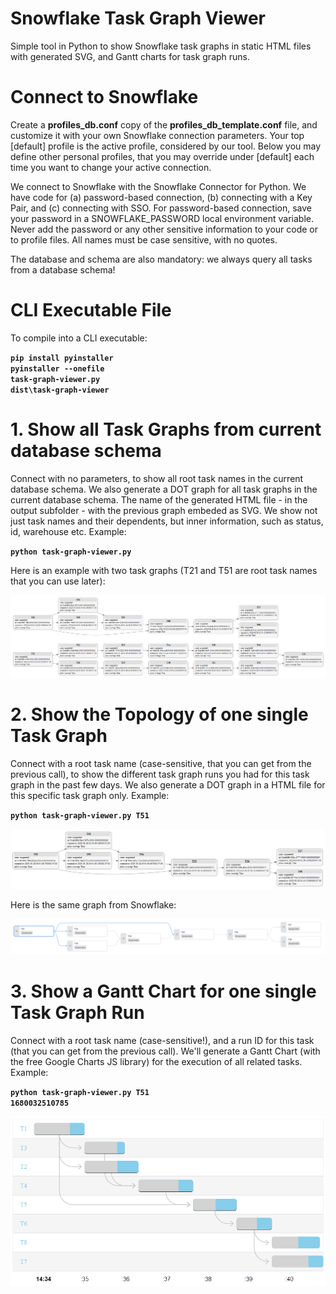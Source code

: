Snowflake Task Graph Viewer
===========================

Simple tool in Python to show Snowflake task graphs in static HTML files with generated SVG, and Gantt charts for task graph runs.

# Connect to Snowflake

Create a **profiles_db.conf** copy of the **profiles_db_template.conf** file, and customize it with your own Snowflake connection parameters. Your top [default] profile is the active profile, considered by our tool. Below you may define other personal profiles, that you may override under [default] each time you want to change your active connection.

We connect to Snowflake with the Snowflake Connector for Python. We have code for (a) password-based connection, (b) connecting with a Key Pair, and (c) connecting with SSO. For password-based connection, save your password in a SNOWFLAKE_PASSWORD local environment variable. Never add the password or any other sensitive information to your code or to profile files. All names must be case sensitive, with no quotes.

The database and schema are also mandatory: we always query all tasks from a database schema!

# CLI Executable File

To compile into a CLI executable:

**<code>pip install pyinstaller</code>**  
**<code>pyinstaller --onefile task-graph-viewer.py</code>**  
**<code>dist\task-graph-viewer</code>**  

# 1. Show all Task Graphs from current database schema

Connect with no parameters, to show all root task names in the current database schema. We also generate a DOT graph for all task graphs in the current database schema. The name of the generated HTML file - in the output subfolder - with the previous graph embeded as SVG. We show not just task names and their dependents, but inner information, such as status, id, warehouse etc. Example:
 
**<code>python task-graph-viewer.py</code>**  

Here is an example with two task graphs (T21 and T51 are root task names that you can use later):

![All Task Graphs](/images/schema-tasks.png)

# 2. Show the Topology of one single Task Graph

Connect with a root task name (case-sensitive, that you can get from the previous call), to show the different task graph runs you had for this task graph in the past few days. We also generate a DOT graph in a HTML file for this specific task graph only. Example:

**<code>python task-graph-viewer.py T51</code>**  

![Single Task Graph](/images/task-graph-51.png)

Here is the same graph from Snowflake:

![Single Task Graph in Snowflake](/images/task-graph-snowflake-T51.png)

# 3. Show a Gantt Chart for one single Task Graph Run

Connect with a root task name (case-sensitive!), and a run ID for this task (that you can get from the previous call). We'll generate a Gantt Chart (with the free Google Charts JS library) for the execution of all related tasks. Example:

**<code>python task-graph-viewer.py T51 1680032510785</code>**  

![Single Task Graph Run](/images/task-graph-run.png)
